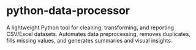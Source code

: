 # python-data-processor
A lightweight Python tool for cleaning, transforming, and reporting CSV/Excel datasets. Automates data preprocessing, removes duplicates, fills missing values, and generates summaries and visual insights.
